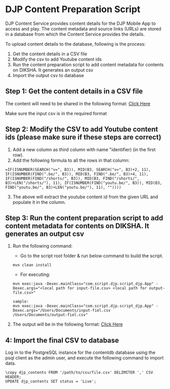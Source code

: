 # DJP Content Preparation Script

DJP Content Service provides content details for the DJP Mobile App to access and play. The content metadata and source links (URLs) are stored in a database from which the Content Service provides the details.

To upload content details to the database, following is the process:
1. Get the content details in a CSV file
2. Modify the csv to add Youtube content ids
3. Run the content preparation script to add content metadata for contents on DIKSHA. It generates an output csv
4. Import the output csv to database

## Step 1: Get the content details in a CSV file
The content will need to be shared in the following format: [Click Here](https://raw.githubusercontent.com/DJP-Digital-Jaaduii-Pitara/djp-devops/release-1.0.0/scripts/script-djp/sample-csv/input-file.csv)

Make sure the input csv is in the required format

## Step 2: Modify the CSV to add Youtube content ids (please make sure if these steps are correct)
1. Add a new column as third column with name "identifier) (in the first row).
2. Add the following formula to all the rows in that column:
```
=IF(ISNUMBER(SEARCH("v=", B3)), MID(B3, SEARCH("v=", B3)+2, 11), IF(ISNUMBER(FIND(".be/", B3)), MID(B3, FIND(".be/", B3)+4, 11), IF(ISNUMBER(FIND("/shorts/", B3)), MID(B3, FIND("/shorts/", B3)+LEN("/shorts/"), 11), IF(ISNUMBER(FIND("youtu.be/", B3)), MID(B3, FIND("youtu.be/", B3)+LEN("youtu.be/"), 11), ""))))
```
3. The above will extract the youtube content id from the given URL and populate it in the column.

## Step 3: Run the content preparation script to add content metadata for contents on DIKSHA. It generates an output csv
1. Run the following command:
    - Go to the script root folder & run below command to build the script.
      
	```mvn clean install```
    - For executing:

	```
	mvn exec:java -Dexec.mainClass="com.script.djp.script_djp.App" -Dexec.args="<local path for input-file.csv> <local path for output-file.csv>"

	sample: 
	mvn exec:java -Dexec.mainClass="com.script.djp.script_djp.App" -Dexec.args="/Users/Documents/input-fiel.csv /Users/Documents/output-fiel.csv"
	```
3. The output will be in the following format: [Click Here](https://raw.githubusercontent.com/DJP-Digital-Jaaduii-Pitara/djp-devops/release-1.0.0/scripts/script-djp/sample-csv/output-file.csv)

## 4: Import the final CSV to database
Log in to the PostgreSQL instance for the contentdb database using the psql client as the admin user, and execute the following command to import data.
```
\copy djp_contents FROM '/path/to/csv/file.csv' DELIMITER ',' CSV HEADER;
UPDATE djp_contents SET status = 'Live';
```
